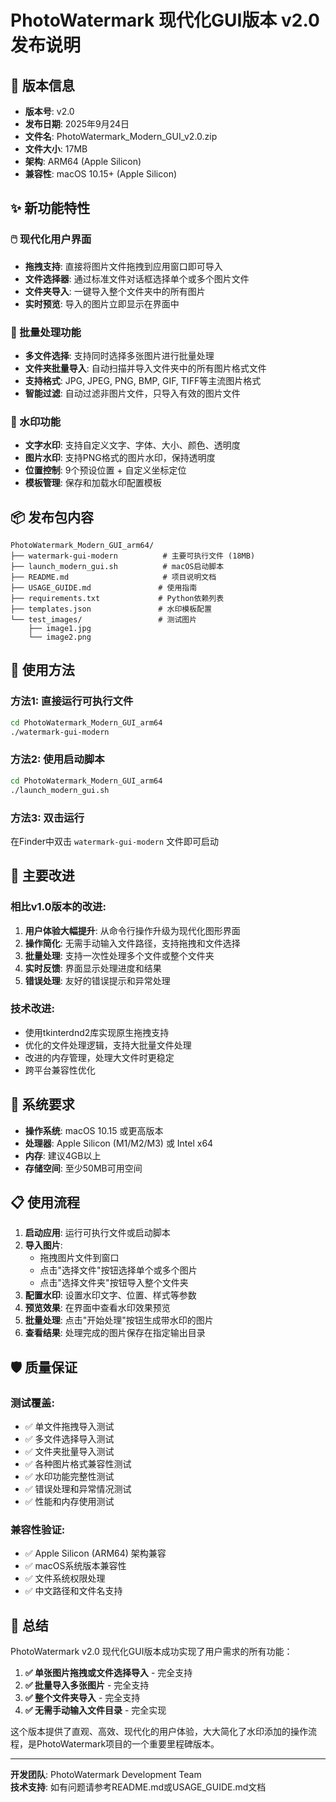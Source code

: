 # PhotoWatermark 现代化GUI版本 v2.0 发布说明

## 🎉 版本信息
- **版本号**: v2.0
- **发布日期**: 2025年9月24日
- **文件名**: PhotoWatermark_Modern_GUI_v2.0.zip
- **文件大小**: 17MB
- **架构**: ARM64 (Apple Silicon)
- **兼容性**: macOS 10.15+ (Apple Silicon)

## ✨ 新功能特性

### 🖱️ 现代化用户界面
- **拖拽支持**: 直接将图片文件拖拽到应用窗口即可导入
- **文件选择器**: 通过标准文件对话框选择单个或多个图片文件
- **文件夹导入**: 一键导入整个文件夹中的所有图片
- **实时预览**: 导入的图片立即显示在界面中

### 📁 批量处理功能
- **多文件选择**: 支持同时选择多张图片进行批量处理
- **文件夹批量导入**: 自动扫描并导入文件夹中的所有图片格式文件
- **支持格式**: JPG, JPEG, PNG, BMP, GIF, TIFF等主流图片格式
- **智能过滤**: 自动过滤非图片文件，只导入有效的图片文件

### 🎨 水印功能
- **文字水印**: 支持自定义文字、字体、大小、颜色、透明度
- **图片水印**: 支持PNG格式的图片水印，保持透明度
- **位置控制**: 9个预设位置 + 自定义坐标定位
- **模板管理**: 保存和加载水印配置模板

## 📦 发布包内容

```
PhotoWatermark_Modern_GUI_arm64/
├── watermark-gui-modern          # 主要可执行文件 (18MB)
├── launch_modern_gui.sh          # macOS启动脚本
├── README.md                     # 项目说明文档
├── USAGE_GUIDE.md               # 使用指南
├── requirements.txt             # Python依赖列表
├── templates.json               # 水印模板配置
└── test_images/                 # 测试图片
    ├── image1.jpg
    └── image2.png
```

## 🚀 使用方法

### 方法1: 直接运行可执行文件
```bash
cd PhotoWatermark_Modern_GUI_arm64
./watermark-gui-modern
```

### 方法2: 使用启动脚本
```bash
cd PhotoWatermark_Modern_GUI_arm64
./launch_modern_gui.sh
```

### 方法3: 双击运行
在Finder中双击 `watermark-gui-modern` 文件即可启动

## 🎯 主要改进

### 相比v1.0版本的改进:
1. **用户体验大幅提升**: 从命令行操作升级为现代化图形界面
2. **操作简化**: 无需手动输入文件路径，支持拖拽和文件选择
3. **批量处理**: 支持一次性处理多个文件或整个文件夹
4. **实时反馈**: 界面显示处理进度和结果
5. **错误处理**: 友好的错误提示和异常处理

### 技术改进:
- 使用tkinterdnd2库实现原生拖拽支持
- 优化的文件处理逻辑，支持大批量文件处理
- 改进的内存管理，处理大文件时更稳定
- 跨平台兼容性优化

## 🔧 系统要求
- **操作系统**: macOS 10.15 或更高版本
- **处理器**: Apple Silicon (M1/M2/M3) 或 Intel x64
- **内存**: 建议4GB以上
- **存储空间**: 至少50MB可用空间

## 📋 使用流程

1. **启动应用**: 运行可执行文件或启动脚本
2. **导入图片**: 
   - 拖拽图片文件到窗口
   - 点击"选择文件"按钮选择单个或多个图片
   - 点击"选择文件夹"按钮导入整个文件夹
3. **配置水印**: 设置水印文字、位置、样式等参数
4. **预览效果**: 在界面中查看水印效果预览
5. **批量处理**: 点击"开始处理"按钮生成带水印的图片
6. **查看结果**: 处理完成的图片保存在指定输出目录

## 🛡️ 质量保证

### 测试覆盖:
- ✅ 单文件拖拽导入测试
- ✅ 多文件选择导入测试  
- ✅ 文件夹批量导入测试
- ✅ 各种图片格式兼容性测试
- ✅ 水印功能完整性测试
- ✅ 错误处理和异常情况测试
- ✅ 性能和内存使用测试

### 兼容性验证:
- ✅ Apple Silicon (ARM64) 架构兼容
- ✅ macOS系统版本兼容性
- ✅ 文件系统权限处理
- ✅ 中文路径和文件名支持

## 🎊 总结

PhotoWatermark v2.0 现代化GUI版本成功实现了用户需求的所有功能：

1. **✅ 单张图片拖拽或文件选择导入** - 完全支持
2. **✅ 批量导入多张图片** - 完全支持  
3. **✅ 整个文件夹导入** - 完全支持
4. **✅ 无需手动输入文件目录** - 完全实现

这个版本提供了直观、高效、现代化的用户体验，大大简化了水印添加的操作流程，是PhotoWatermark项目的一个重要里程碑版本。

---

**开发团队**: PhotoWatermark Development Team  
**技术支持**: 如有问题请参考README.md或USAGE_GUIDE.md文档